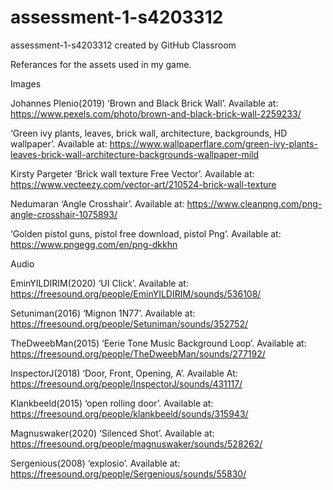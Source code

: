 # assessment-1-s4203312
assessment-1-s4203312 created by GitHub Classroom

Referances for the assets used in my game.

Images 

Johannes Plenio(2019) ‘Brown and Black Brick Wall’. Available at: 
https://www.pexels.com/photo/brown-and-black-brick-wall-2259233/ 

‘Green ivy plants, leaves, brick wall, architecture, backgrounds, HD wallpaper’. Available at: 
https://www.wallpaperflare.com/green-ivy-plants-leaves-brick-wall-architecture-backgrounds-wallpaper-mild 

Kirsty Pargeter ‘Brick wall texture Free Vector’. Available at: 
https://www.vecteezy.com/vector-art/210524-brick-wall-texture 

Nedumaran ‘Angle Crosshair’. Available at: 
https://www.cleanpng.com/png-angle-crosshair-1075893/ 

‘Golden pistol guns, pistol free download, pistol Png’. Available at: 
https://www.pngegg.com/en/png-dkkhn 

Audio 

EminYILDIRIM(2020) ‘UI Click’. Available at: 
https://freesound.org/people/EminYILDIRIM/sounds/536108/ 

Setuniman(2016) ‘Mignon 1N77’. Available at:
https://freesound.org/people/Setuniman/sounds/352752/ 

TheDweebMan(2015) ‘Eerie Tone Music Background Loop’. Available at: 
https://freesound.org/people/TheDweebMan/sounds/277192/ 

InspectorJ(2018) ‘Door, Front, Opening, A’. Available At: 
https://freesound.org/people/InspectorJ/sounds/431117/ 

Klankbeeld(2015) ‘open rolling door’. Available at: 
https://freesound.org/people/klankbeeld/sounds/315943/ 

Magnuswaker(2020) ‘Silenced Shot’. Available at: 
https://freesound.org/people/magnuswaker/sounds/528262/ 

Sergenious(2008) ‘explosio’. Available at: 
https://freesound.org/people/Sergenious/sounds/55830/ 
